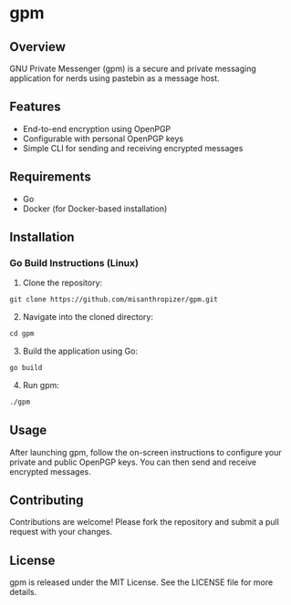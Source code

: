 # gpm

## Overview

GNU Private Messenger (gpm) is a secure and private messaging application for nerds using pastebin as a message host.

## Features

- End-to-end encryption using OpenPGP
- Configurable with personal OpenPGP keys
- Simple CLI for sending and receiving encrypted messages

## Requirements

- Go
- Docker (for Docker-based installation)

## Installation

### Go Build Instructions (Linux)

1. Clone the repository:
```sh
git clone https://github.com/misanthropizer/gpm.git
```
2. Navigate into the cloned directory:
```sh
cd gpm
```
3. Build the application using Go:
```sh
go build
```
4. Run gpm:
```sh
./gpm
```



## Usage
After launching gpm, follow the on-screen instructions to configure your private and public OpenPGP keys. You can then send and receive encrypted messages.
## Contributing
Contributions are welcome! Please fork the repository and submit a pull request with your changes.
## License
gpm is released under the MIT License. See the LICENSE file for more details.
